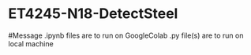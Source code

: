 # ET4245-N18-DetectSteel
#Message
.ipynb files are to run on GoogleColab
.py file(s) are to run on local machine
